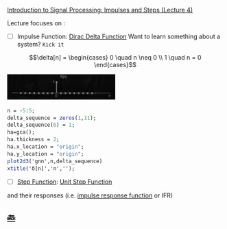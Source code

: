 [Introduction to Signal Processing: Impulses and Steps (Lecture 4)](https://youtu.be/f0DI8GHTfNI)

Lecture focuses on :
-  [ ] Impulse Function: [Dirac Delta Function](https://en.wikipedia.org/wiki/Dirac_delta_function)
Want to learn something about a system? `Kick it`

```math
\delta[n] =
  \begin{cases}
    0 \quad n \neq 0 \\
    1 \quad n = 0
  \end{cases}
```

<img src=images/dirac-delta-function.png width='50%' height='50%' > </img>

```scilab
n = -5:5;
delta_sequence = zeros(1,11);
delta_sequence(6) = 1;
ha=gca();
ha.thickness = 2;
ha.x_location = "origin";
ha.y_location = "origin";
plot2d3('gnn',n,delta_sequence)
xtitle('δ[n]','n','');
```


-  [ ] [Step Function](https://en.wikipedia.org/wiki/Step_function): [Unit Step Function](https://math.mit.edu/~stoopn/18.031/stepanddelta.pdf)

and their responses (i.e. [impulse response function](https://en.wikipedia.org/wiki/Impulse_response) or IFR)


## [:back: ](../#round_pushpin-signal-processing-an-introduction)

